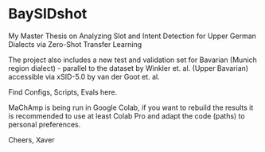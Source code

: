 # BaySIDshot

My Master Thesis on Analyzing Slot and Intent Detection for Upper German Dialects via Zero-Shot Transfer Learning

The project also includes a new test and validation set for Bavarian (Munich region dialect) - parallel to the dataset by Winkler et. al. (Upper Bavarian) accessible via xSID-5.0 by van der Goot et. al. 

Find Configs, Scripts, Evals here.

MaChAmp is being run in Google Colab, if you want to rebuild the results it is recommended to use at least Colab Pro and adapt the code (paths) to personal preferences.

Cheers,
Xaver
